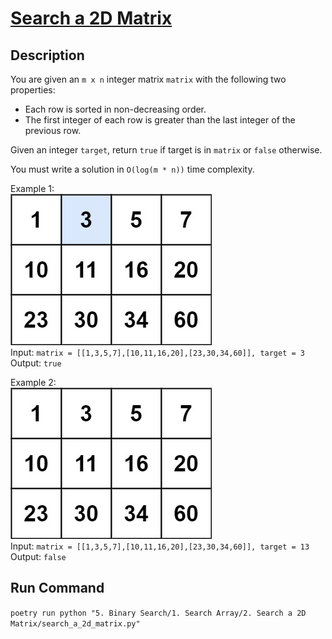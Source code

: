 # [Search a 2D Matrix](https://leetcode.com/problems/search-a-2d-matrix/)

## Description
You are given an `m x n` integer matrix `matrix` with the following two properties:
* Each row is sorted in non-decreasing order.
* The first integer of each row is greater than the last integer of the previous row.

Given an integer `target`, return `true` if target is in `matrix` or `false` otherwise.

You must write a solution in `O(log(m * n))` time complexity.

Example 1:\
![Example 1](example_1.jpeg)\
Input: `matrix = [[1,3,5,7],[10,11,16,20],[23,30,34,60]], target = 3`\
Output: `true`

Example 2:\
![Example 2](example_2.jpeg)\
Input: `matrix = [[1,3,5,7],[10,11,16,20],[23,30,34,60]], target = 13`\
Output: `false`

## Run Command
`poetry run python "5. Binary Search/1. Search Array/2. Search a 2D Matrix/search_a_2d_matrix.py"`